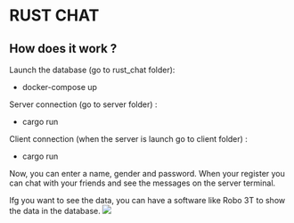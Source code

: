 # RUST CHAT

## How does it work ?

Launch the database (go to rust_chat folder): 
- docker-compose up 

Server connection (go to server folder) :
- cargo run

Client connection (when the server is launch go to client folder) :
- cargo run
  
Now, you can enter a name, gender and password. When your register you can chat with your friends and see the messages on the server terminal.


Ifg you want to see the data, you can have a software like Robo 3T to show the data in the database.
<img src="http://image.noelshack.com/fichiers/2021/47/4/1637880126-bdd.jpg">